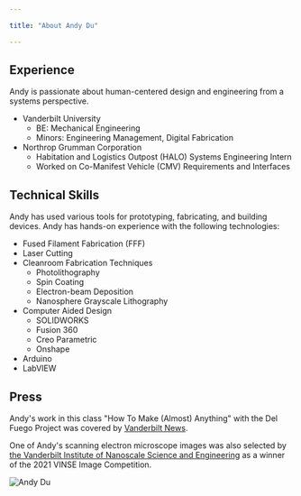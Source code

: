 ```yaml
---

title: "About Andy Du"

---
```


## Experience

Andy is passionate about human-centered design and engineering from a systems perspective. 

* Vanderbilt University
  * BE: Mechanical Engineering
  * Minors: Engineering Management, Digital Fabrication
* Northrop Grumman Corporation
  * Habitation and Logistics Outpost (HALO) Systems Engineering Intern
  * Worked on Co-Manifest Vehicle (CMV) Requirements and Interfaces

## Technical Skills

Andy has used various tools for prototyping, fabricating, and building devices. Andy has hands-on experience with the following technologies:

* Fused Filament Fabrication (FFF)
* Laser Cutting
* Cleanroom Fabrication Techniques
  * Photolithography
  * Spin Coating
  * Electron-beam Deposition
  * Nanosphere Grayscale Lithography
* Computer Aided Design
  * SOLIDWORKS
  * Fusion 360
  * Creo Parametric
  * Onshape
* Arduino
* LabVIEW

## Press 

Andy's work in this class "How To Make (Almost) Anything" with the Del Fuego Project was covered by [Vanderbilt News](https://news.vanderbilt.edu/2021/08/24/wondry-students-collaborate-with-the-del-fuego-project-to-design-innovations-in-the-coffee-drying-process/).

One of Andy's scanning electron microscope images was also selected by [the Vanderbilt Institute of Nanoscale Science and Engineering](https://www.linkedin.com/feed/update/urn:li:activity:6868664681444208640/) as a winner of the 2021 VINSE Image Competition.

![Andy Du](/assets/img/headshot.jpg)
